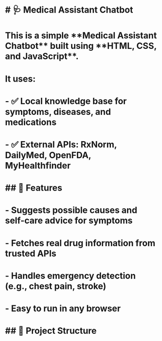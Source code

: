 # \# 🩺 Medical Assistant Chatbot

# 

# This is a simple \*\*Medical Assistant Chatbot\*\* built using \*\*HTML, CSS, and JavaScript\*\*.  

# It uses:

# \- ✅ Local knowledge base for symptoms, diseases, and medications  

# \- ✅ External APIs: RxNorm, DailyMed, OpenFDA, MyHealthfinder  

# 

# \## 🚀 Features

# \- Suggests possible causes and self-care advice for symptoms  

# \- Fetches real drug information from trusted APIs  

# \- Handles emergency detection (e.g., chest pain, stroke)  

# \- Easy to run in any browser  

# 

# \## 📂 Project Structure



